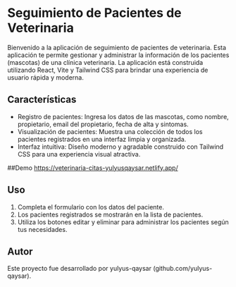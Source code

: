 # Seguimiento de Pacientes de Veterinaria

Bienvenido a la aplicación de seguimiento de pacientes de veterinaria. Esta aplicación te permite gestionar y administrar la información de los pacientes (mascotas) de una clínica veterinaria. La aplicación está construida utilizando React, Vite y Tailwind CSS para brindar una experiencia de usuario rápida y moderna.

## Características

- Registro de pacientes: Ingresa los datos de las mascotas, como nombre, propietario, email del propietario, fecha de alta y sintomas.
- Visualización de pacientes: Muestra una colección de todos los pacientes registrados en una interfaz limpia y organizada.
- Interfaz intuitiva: Diseño moderno y agradable construido con Tailwind CSS para una experiencia visual atractiva.

##Demo 
https://veterinaria-citas-yulyusqaysar.netlify.app/

## Uso

1. Completa el formulario con los datos del paciente.
2. Los pacientes registrados se mostrarán en la lista de pacientes.
3. Utiliza los botones editar y eliminar para administrar los pacientes según tus necesidades.


## Autor
Este proyecto fue desarrollado por yulyus-qaysar (github.com/yulyus-qaysar).
